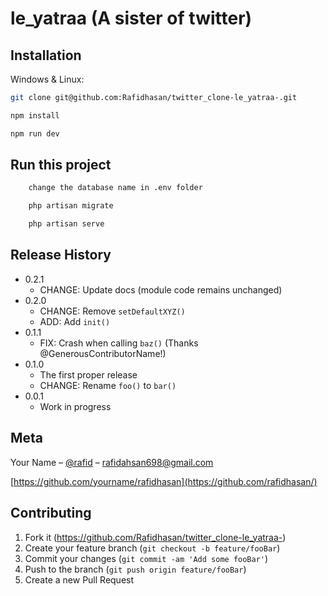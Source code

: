 # le_yatraa (A sister of twitter)


## Installation

Windows & Linux:

```sh
git clone git@github.com:Rafidhasan/twitter_clone-le_yatraa-.git
```

```sh
npm install
```

```sh
npm run dev
```

## Run this project

```sh
    change the database name in .env folder
```

```sh
    php artisan migrate
```

```sh
    php artisan serve
```

## Release History

* 0.2.1
    * CHANGE: Update docs (module code remains unchanged)
* 0.2.0
    * CHANGE: Remove `setDefaultXYZ()`
    * ADD: Add `init()`
* 0.1.1
    * FIX: Crash when calling `baz()` (Thanks @GenerousContributorName!)
* 0.1.0
    * The first proper release
    * CHANGE: Rename `foo()` to `bar()`
* 0.0.1
    * Work in progress

## Meta

Your Name – [@rafid](https://twitter.com/RafidSera) – rafidahsan698@gmail.com

[https://github.com/yourname/rafidhasan](https://github.com/rafidhasan/)

## Contributing

1. Fork it (<https://github.com/Rafidhasan/twitter_clone-le_yatraa->)
2. Create your feature branch (`git checkout -b feature/fooBar`)
3. Commit your changes (`git commit -am 'Add some fooBar'`)
4. Push to the branch (`git push origin feature/fooBar`)
5. Create a new Pull Request
